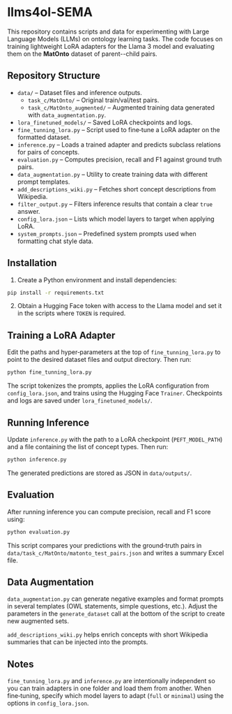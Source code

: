 # llms4ol-SEMA

This repository contains scripts and data for experimenting with Large Language Models (LLMs) on ontology learning tasks. The code focuses on training lightweight LoRA adapters for the Llama 3 model and evaluating them on the **MatOnto** dataset of parent--child pairs.

## Repository Structure

- `data/` – Dataset files and inference outputs.
  - `task_c/MatOnto/` – Original train/val/test pairs.
  - `task_c/MatOnto_augmented/` – Augmented training data generated with `data_augmentation.py`.
- `lora_finetuned_models/` – Saved LoRA checkpoints and logs.
- `fine_tunning_lora.py` – Script used to fine‑tune a LoRA adapter on the formatted dataset.
- `inference.py` – Loads a trained adapter and predicts subclass relations for pairs of concepts.
- `evaluation.py` – Computes precision, recall and F1 against ground truth pairs.
- `data_augmentation.py` – Utility to create  training data with different prompt templates.
- `add_descriptions_wiki.py` – Fetches short concept descriptions from Wikipedia.
- `filter_output.py` – Filters inference results that contain a clear `true` answer.
- `config_lora.json` – Lists which model layers to target when applying LoRA.
- `system_prompts.json` – Predefined system prompts used when formatting chat style data.

## Installation

1. Create a Python environment and install dependencies:

```bash
pip install -r requirements.txt
```

2. Obtain a Hugging Face token with access to the Llama model and set it in the scripts where `TOKEN` is required.

## Training a LoRA Adapter

Edit the paths and hyper‑parameters at the top of `fine_tunning_lora.py` to point to the desired dataset files and output directory. Then run:

```bash
python fine_tunning_lora.py
```

The script tokenizes the prompts, applies the LoRA configuration from `config_lora.json`, and trains using the Hugging Face `Trainer`. Checkpoints and logs are saved under `lora_finetuned_models/`.

## Running Inference

Update `inference.py` with the path to a LoRA checkpoint (`PEFT_MODEL_PATH`) and a file containing the list of concept types. Then run:

```bash
python inference.py
```

The generated predictions are stored as JSON in `data/outputs/`.

## Evaluation

After running inference you can compute precision, recall and F1 score using:

```bash
python evaluation.py
```

This script compares your predictions with the ground‑truth pairs in `data/task_c/MatOnto/matonto_test_pairs.json` and writes a summary Excel file.

## Data Augmentation

`data_augmentation.py` can generate negative examples and format prompts in several templates (OWL statements, simple questions, etc.). Adjust the parameters in the `generate_dataset` call at the bottom of the script to create new augmented sets.

`add_descriptions_wiki.py` helps enrich concepts with short Wikipedia summaries that can be injected into the prompts.

## Notes

`fine_tunning_lora.py` and `inference.py` are intentionally independent so you can train adapters in one folder and load them from another. When fine‑tuning, specify which model layers to adapt (`full` or `minimal`) using the options in `config_lora.json`.

